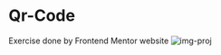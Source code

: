 # Qr-Code
Exercise done by Frontend Mentor website
![img-proj](https://user-images.githubusercontent.com/100497621/192627253-232f44c7-d741-44bf-8f02-142c1eadf46f.jpg)
